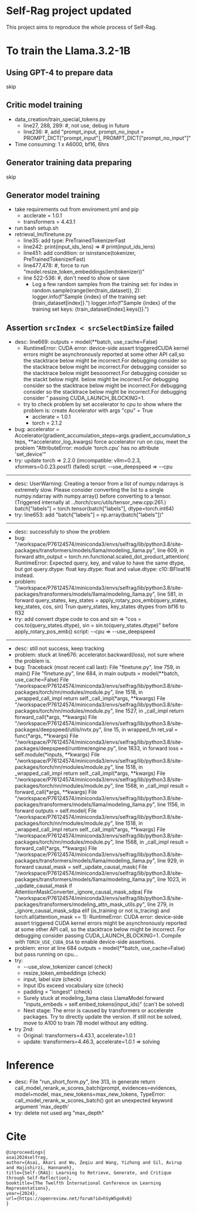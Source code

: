 # Self-Rag project updated
This project aims to reproduce the whole process of Self-Rag.

# To train the Llama.3.2-1B
## Using GPT-4 to prepare data
skip
## Critic model training
- data_creation/train_special_tokens.py
    - line27, 288, 289: #, not use, debug in future
    - line236: #, add "prompt_input, prompt_no_input = PROMPT_DICT["prompt_input"], PROMPT_DICT["prompt_no_input"]"
- Time consuming: 1 x A6000, bf16, 6hrs
## Generator training data preparing
skip
## Generator model training
- take requirements out from enviroment.yml and pip
    - acclerate = 1.0.1
    - transformers = 4.43.1
- run bash setup.sh
- retrieval_lm/finetune.py
    - line35: add type: PreTrainedTokenizerFast
    - line242: print(input_ids_lens) => # print(input_ids_lens)
    - line451: add condition:  or isinstance(tokenizer, PreTrainedTokenizerFast)
    - line477,478: #, force to run "model.resize_token_embeddings(len(tokenizer))"
    - line 522-536: #, don't need to show or save
        -   Log a few random samples from the training set:
            for index in random.sample(range(len(train_dataset)), 2):
                logger.info(f"Sample {index} of the training set: {train_dataset[index]}.")
                logger.info(f"Sample {index} of the training set keys: {train_dataset[index].keys()}.")
    

## Assertion `srcIndex < srcSelectDimSize` failed
- desc: line669: outputs = model(**batch, use_cache=False)
    - RuntimeError: CUDA error: device-side assert triggeredCUDA kernel errors might be asynchronously reported at some other API call,so the stacktrace below might be incorrect.For debugging consider so the stacktrace below might be incorrect.For debugging consider so the stacktrace below might besooorrect.For debugging consider so the stackt below might. below might be incorrect.For debugging consider so the stacktrace below might be incorrect.For debugging consider so the stacktrace below might be incorrect.For debugging consider ” passing CUDA_LAUNCH_BLOCKING=1.
    - try to check problem by set accelerator to cpu to show where the problem is: create Accelerator with args "cpu" = True
        - acclerate = 1.0.1
        - torch = 2.1.2
- bug:
    accelerator = Accelerator(gradient_accumulation_steps=args.gradient_accumulation_steps, **accelerator_log_kwargs)
    force accelerator run on cpu, meet the problem "AttributeError: module 'torch.cpu' has no attribute 'set_device'"
- try: 
    update torch => 2.2.0 (imcompatible: vllm=0.2.3, xformers=0.0.23.post1) (failed)
    script: --use_deepspeed => --cpu

---

- desc: 
    UserWarning: Creating a tensor from a list of numpy.ndarrays is extremely slow. Please consider converting the list to a single numpy.ndarray with numpy.array() before converting to a tensor. (Triggered internally at ../torch/csrc/utils/tensor_new.cpp:261.)
    batch["labels"] = torch.tensor(batch["labels"], dtype=torch.int64)
- try:
    line653: add "batch["labels"] = np.array(batch["labels"])"

---

- desc: successfuly to show the problem 
- bug:
    "/workspace/P76124574/miniconda3/envs/selfrag/lib/python3.8/site-packages/transformers/models/llama/modeling_llama.py", line 609, in forward
        attn_output = torch.nn.functional.scaled_dot_product_attention(
    RuntimeError: Expected query, key, and value to have the same dtype, but got query.dtype: float key.dtype: float and value.dtype: c10::BFloat16 instead.
- problem:
    "/workspace/P76124574/miniconda3/envs/selfrag/lib/python3.8/site-packages/transformers/models/llama/modeling_llama.py", line 581, in forward
        query_states, key_states = apply_rotary_pos_emb(query_states, key_states, cos, sin)
    Trun query_states, key_states dtypes from bf16 to fl32
- try:
    add convert dtype code to cos and sin => "cos = cos.to(query_states.dtype), sin = sin.to(query_states.dtype)" before apply_rotary_pos_emb()
    script: --cpu => --use_deepspeed

---

- desc: still not success, keep tracking
- problem: stuck at line676: accelerator.backward(loss), not sure where the problem is.
- bug:
    Traceback (most recent call last):
    File "finetune.py", line 759, in <module>
        main()
    File "finetune.py", line 684, in main
        outputs = model(**batch, use_cache=False)
    File "/workspace/P76124574/miniconda3/envs/selfrag/lib/python3.8/site-packages/torch/nn/modules/module.py", line 1518, in _wrapped_call_impl
        return self._call_impl(*args, **kwargs)
    File "/workspace/P76124574/miniconda3/envs/selfrag/lib/python3.8/site-packages/torch/nn/modules/module.py", line 1527, in _call_impl
        return forward_call(*args, **kwargs)
    File "/workspace/P76124574/miniconda3/envs/selfrag/lib/python3.8/site-packages/deepspeed/utils/nvtx.py", line 15, in wrapped_fn
        ret_val = func(*args, **kwargs)
    File "/workspace/P76124574/miniconda3/envs/selfrag/lib/python3.8/site-packages/deepspeed/runtime/engine.py", line 1833, in forward
        loss = self.module(*inputs, **kwargs)
    File "/workspace/P76124574/miniconda3/envs/selfrag/lib/python3.8/site-packages/torch/nn/modules/module.py", line 1518, in _wrapped_call_impl
        return self._call_impl(*args, **kwargs)
    File "/workspace/P76124574/miniconda3/envs/selfrag/lib/python3.8/site-packages/torch/nn/modules/module.py", line 1568, in _call_impl
        result = forward_call(*args, **kwargs)
    File "/workspace/P76124574/miniconda3/envs/selfrag/lib/python3.8/site-packages/transformers/models/llama/modeling_llama.py", line 1156, in forward
        outputs = self.model(
    File "/workspace/P76124574/miniconda3/envs/selfrag/lib/python3.8/site-packages/torch/nn/modules/module.py", line 1518, in _wrapped_call_impl
        return self._call_impl(*args, **kwargs)
    File "/workspace/P76124574/miniconda3/envs/selfrag/lib/python3.8/site-packages/torch/nn/modules/module.py", line 1568, in _call_impl
        result = forward_call(*args, **kwargs)
    File "/workspace/P76124574/miniconda3/envs/selfrag/lib/python3.8/site-packages/transformers/models/llama/modeling_llama.py", line 929, in forward
        causal_mask = self._update_causal_mask(
    File "/workspace/P76124574/miniconda3/envs/selfrag/lib/python3.8/site-packages/transformers/models/llama/modeling_llama.py", line 1023, in _update_causal_mask
        if AttentionMaskConverter._ignore_causal_mask_sdpa(
    File "/workspace/P76124574/miniconda3/envs/selfrag/lib/python3.8/site-packages/transformers/modeling_attn_mask_utils.py", line 279, in _ignore_causal_mask_sdpa
        elif (is_training or not is_tracing) and torch.all(attention_mask == 1):
    RuntimeError: CUDA error: device-side assert triggered
    CUDA kernel errors might be asynchronously reported at some other API call, so the stacktrace below might be incorrect.
    For debugging consider passing CUDA_LAUNCH_BLOCKING=1.
    Compile with `TORCH_USE_CUDA_DSA` to enable device-side assertions.
- problem: error at line 684 outputs = model(**batch, use_cache=False) but pass running on cpu...
- try:
    - --use_slow_tokenizer cancel (check)
    - resize_token_embeddings (check)
    - input, label size (check)
    - Input IDs exceed vocabulary size (check)
    - padding = "longest" (check)
    - Surely stuck at modeling_llama class LlamaModel.forward "inputs_embeds = self.embed_tokens(input_ids)" (can't be solved)
    - Next stage: The error is caused by transformers or accelerate packages. Try to directly update the version. If still not be solved, move to A100 to train 7B model without any editing.
- try 2nd:
    - Original: transformers=4.43.1, accelerate=1.0.1
    - update: transformers=4.46.3, accelerate=1.0.1 => solving


# Inference
- desc: File "run_short_form.py", line 313, in generate
    return call_model_rerank_w_scores_batch(prompt, evidences=evidences, model=model, max_new_tokens=max_new_tokens,
    TypeError: call_model_rerank_w_scores_batch() got an unexpected keyword argument 'max_depth'
- try: delete not used arg "max_depth"

# Cite
```
@inproceedings{
asai2024selfrag,
author={Asai, Akari and Wu, Zeqiu and Wang, Yizhong and Sil, Avirup and Hajishirzi, Hannaneh},
title={Self-{RAG}: Learning to Retrieve, Generate, and Critique through Self-Reflection},
booktitle={The Twelfth International Conference on Learning Representations},
year={2024},
url={https://openreview.net/forum?id=hSyW5go0v8}
}
```